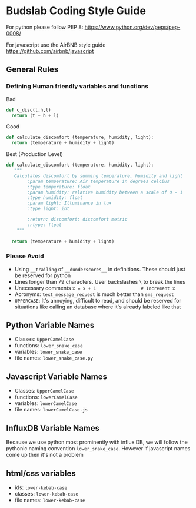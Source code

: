# Budslab Coding Style Guide

For python please follow PEP 8: https://www.python.org/dev/peps/pep-0008/

For javascript use the AirBNB style guide https://github.com/airbnb/javascript

## General Rules

### Defining Human friendly variables and functions
Bad
```python
def c_disc(t,h,l)
  return (t + h + l)
```

Good
```python
def calculate_discomfort (temperature, humidity, light):
  return (temperature + humidity + light)
```

Best (Production Level)
```python
def calculate_discomfort (temperature, humidity, light):
   """
   Calculates discomfort by summing temperature, humidity and light
        :param temperature: Air temperature in degrees celcius
        :type temperature: float
        :param humidity: relative humidity between a scale of 0 - 1
        :type humidity: float
        :param light: Illuminance in lux
        :type light: int

        :return: discomfort: discomfort metric
        :rtype: float
    """
  
  return (temperature + humidity + light)
```

### Please Avoid

- Using `__trailing` of `__dunderscores__` in definitions. These should just be reserved for python
- Lines longer than 79 characters. User backslashes `\` to break the lines
- Unecessary comments `x = x + 1                 # Increment x`
- Acronyms: `text_message_request` is much better than `sms_request`
- `UPPERCASE`: It's annoying, difficult to read, and should be reserved for situations like calling an database where it's already labeled like that

## Python Variable Names

- Classes: `UpperCamelCase`
- functions: `lower_snake_case`
- variables: `lower_snake_case`
- file names: `lower_snake_case.py`


## Javascript Variable Names

- Classes: `UpperCamelCase`
- functions: `lowerCamelCase`
- variables: `lowerCamelCase`
- file names: `lowerCamelCase.js`

## InfluxDB Variable Names

Because we use python most prominently with influx DB, we will follow the pythonic naming convention `lower_snake_case`. However if javascript names come up then it's not a problem

## html/css variables

- ids: `lower-kebab-case`
- classes: `lower-kebab-case`
- file names: `lower-kebab-case`


